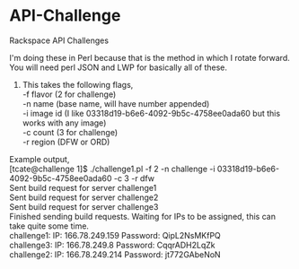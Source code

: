 API-Challenge
=============

Rackspace API Challenges  

I'm doing these in Perl because that is the method in which I rotate forward.  
You will need perl JSON and LWP for basically all of these.  

1. This takes the following flags,  
-f flavor (2 for challenge)  
-n name (base name, will have number appended)  
-i image id (I like 03318d19-b6e6-4092-9b5c-4758ee0ada60 but this works with any image)  
-c count (3 for challenge)  
-r region (DFW or ORD)  

  Example output,  
  [tcate@challenge 1]$ ./challenge1.pl -f 2 -n challenge -i 03318d19-b6e6-4092-9b5c-4758ee0ada60 -c 3 -r dfw  
  Sent build request for server challenge1  
  Sent build request for server challenge2  
  Sent build request for server challenge3  
  Finished sending build requests. Waiting for IPs to be assigned, this can take quite some time.  
  challenge1: IP: 166.78.249.159 Password: QipL2NsMKfPQ   
  challenge3: IP: 166.78.249.8 Password: CqqrADH2LqZk   
  challenge2: IP: 166.78.249.214 Password: jt772GAbeNoN   
